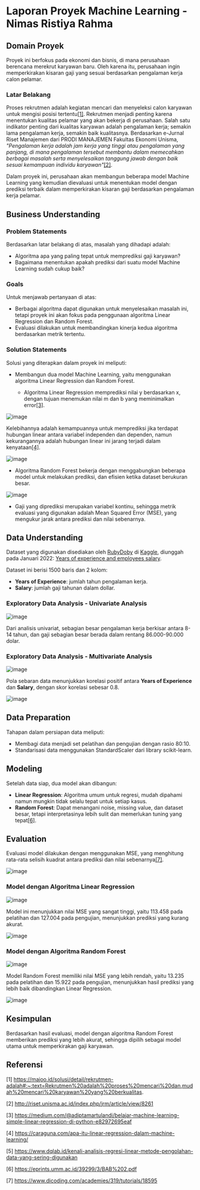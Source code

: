 # Laporan Proyek Machine Learning - Nimas Ristiya Rahma
## Domain Proyek

Proyek ini berfokus pada ekonomi dan bisnis, di mana perusahaan berencana merekrut karyawan baru. Oleh karena itu, perusahaan ingin memperkirakan kisaran gaji yang sesuai berdasarkan pengalaman kerja calon pelamar.

### Latar Belakang

Proses rekrutmen adalah kegiatan mencari dan menyeleksi calon karyawan untuk mengisi posisi tertentu[[1]](https://majoo.id/solusi/detail/rekrutmen-adalah#:~:text=Rekrutmen%20adalah%20proses%20mencari%20dan,mudah%20mencari%20karyawan%20yang%20berkualitas.). Rekrutmen menjadi penting karena menentukan kualitas pelamar yang akan bekerja di perusahaan. Salah satu indikator penting dari kualitas karyawan adalah pengalaman kerja; semakin lama pengalaman kerja, semakin baik kualitasnya. Berdasarkan e-Jurnal Riset Manajemen dari PRODI MANAJEMEN Fakultas Ekonomi Unisma, *"Pengalaman kerja adalah jam kerja yang tinggi atau pengalaman yang panjang, di mana pengalaman tersebut membantu dalam memecahkan berbagai masalah serta menyelesaikan tanggung jawab dengan baik sesuai kemampuan individu karyawan"*[[2]](http://riset.unisma.ac.id/index.php/jrm/article/view/8261).

Dalam proyek ini, perusahaan akan membangun beberapa model Machine Learning yang kemudian dievaluasi untuk menentukan model dengan prediksi terbaik dalam memperkirakan kisaran gaji berdasarkan pengalaman kerja pelamar.

## Business Understanding

### Problem Statements

Berdasarkan latar belakang di atas, masalah yang dihadapi adalah:
- Algoritma apa yang paling tepat untuk memprediksi gaji karyawan?
- Bagaimana menentukan apakah prediksi dari suatu model Machine Learning sudah cukup baik?

### Goals

Untuk menjawab pertanyaan di atas:
- Berbagai algoritma dapat digunakan untuk menyelesaikan masalah ini, tetapi proyek ini akan fokus pada penggunaan algoritma Linear Regression dan Random Forest.
- Evaluasi dilakukan untuk membandingkan kinerja kedua algoritma berdasarkan metrik tertentu.

### Solution Statements

Solusi yang diterapkan dalam proyek ini meliputi:
- Membangun dua model Machine Learning, yaitu menggunakan algoritma Linear Regression dan Random Forest.

  * Algoritma Linear Regression memprediksi nilai y berdasarkan x, dengan tujuan menemukan nilai m dan b yang meminimalkan error[[3]](https://medium.com/@adiptamartulandi/belajar-machine-learning-simple-linear-regression-di-python-e82972695eaf).

 ![image](https://github.com/user-attachments/assets/904416e5-eae6-4eda-bad9-9a3103c83073)

   Kelebihannya adalah kemampuannya untuk memprediksi jika terdapat hubungan linear antara variabel independen dan dependen, namun kekurangannya adalah hubungan linear ini jarang terjadi dalam kenyataan[[4]](https://caraguna.com/apa-itu-linear-regression-dalam-machine-learning/).
  
  ![image](https://github.com/user-attachments/assets/a78a11fe-4209-41a4-8cea-0fd779f6bb6d)

  
   * Algoritma Random Forest bekerja dengan menggabungkan beberapa model untuk melakukan prediksi, dan efisien ketika dataset berukuran besar.
   
   ![image](https://github.com/user-attachments/assets/caaf40a3-aeb7-405a-9fc6-a93e32363f72)


- Gaji yang diprediksi merupakan variabel kontinu, sehingga metrik evaluasi yang digunakan adalah Mean Squared Error (MSE), yang mengukur jarak antara prediksi dan nilai sebenarnya.

## Data Understanding

Dataset yang digunakan disediakan oleh [RubyDoby](https://www.kaggle.com/rubydoby) di [Kaggle](https://www.kaggle.com/), diunggah pada Januari 2022: [Years of experience and employees salary](https://www.kaggle.com/datasets/rubydoby/years-of-experience-and-employees-salary).

Dataset ini berisi 1500 baris dan 2 kolom:
- **Years of Experience**: jumlah tahun pengalaman kerja.
- **Salary**: jumlah gaji tahunan dalam dollar.

### Exploratory Data Analysis - Univariate Analysis
![image](https://github.com/user-attachments/assets/0c021315-ae35-4def-a42d-065d4ca87c03)


Dari analisis univariat, sebagian besar pengalaman kerja berkisar antara 8-14 tahun, dan gaji sebagian besar berada dalam rentang 86.000-90.000 dolar.

### Exploratory Data Analysis - Multivariate Analysis
![image](https://github.com/user-attachments/assets/7bd2f981-bf72-4925-8a01-b0c89bdddaf9)


Pola sebaran data menunjukkan korelasi positif antara **Years of Experience** dan **Salary**, dengan skor korelasi sebesar 0.8.

![image](https://github.com/user-attachments/assets/f277ce99-de64-4f06-b3c3-3b416b34a5ae)


## Data Preparation

Tahapan dalam persiapan data meliputi:
- Membagi data menjadi set pelatihan dan pengujian dengan rasio 80:10.
- Standarisasi data menggunakan StandardScaler dari library scikit-learn.

## Modeling

Setelah data siap, dua model akan dibangun:
- **Linear Regression**: Algoritma umum untuk regresi, mudah dipahami namun mungkin tidak selalu tepat untuk setiap kasus.
- **Random Forest**: Dapat menangani noise, missing value, dan dataset besar, tetapi interpretasinya lebih sulit dan memerlukan tuning yang tepat[[6]](https://eprints.umm.ac.id/39299/3/BAB%202.pdf).

## Evaluation

Evaluasi model dilakukan dengan menggunakan MSE, yang menghitung rata-rata selisih kuadrat antara prediksi dan nilai sebenarnya[[7]](https://www.dicoding.com/academies/319/tutorials/18595).

![image](https://github.com/user-attachments/assets/ca5d665a-dbe7-47c7-91b0-3a40fff99f1f)


### Model dengan Algoritma Linear Regression
![image](https://github.com/user-attachments/assets/34ad19fe-002b-4062-b4e6-66d534e706af)


Model ini menunjukkan nilai MSE yang sangat tinggi, yaitu 113.458 pada pelatihan dan 127.004 pada pengujian, menunjukkan prediksi yang kurang akurat.

![image](https://github.com/user-attachments/assets/d0f285e1-7ef5-4ff6-bfce-080b8a16da1e)


### Model dengan Algoritma Random Forest
![image](https://github.com/user-attachments/assets/57d9ecb1-fcf5-48c3-9140-7a0f5b6870ca)


Model Random Forest memiliki nilai MSE yang lebih rendah, yaitu 13.235 pada pelatihan dan 15.922 pada pengujian, menunjukkan hasil prediksi yang lebih baik dibandingkan Linear Regression.

![image](https://github.com/user-attachments/assets/1ef09b35-62e4-4c74-a6ac-18315f12e7ad)


## Kesimpulan

Berdasarkan hasil evaluasi, model dengan algoritma Random Forest memberikan prediksi yang lebih akurat, sehingga dipilih sebagai model utama untuk memperkirakan gaji karyawan.

## Referensi
[1] https://majoo.id/solusi/detail/rekrutmen-adalah#:~:text=Rekrutmen%20adalah%20proses%20mencari%20dan,mudah%20mencari%20karyawan%20yang%20berkualitas.

[2] http://riset.unisma.ac.id/index.php/jrm/article/view/8261

[3] https://medium.com/@adiptamartulandi/belajar-machine-learning-simple-linear-regression-di-python-e82972695eaf

[4] https://caraguna.com/apa-itu-linear-regression-dalam-machine-learning/

[5] https://www.dqlab.id/kenali-analisis-regresi-linear-metode-pengolahan-data-yang-sering-digunakan

[6] https://eprints.umm.ac.id/39299/3/BAB%202.pdf

[7] https://www.dicoding.com/academies/319/tutorials/18595
